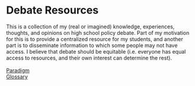 # Debate Resources
This is a collection of my (real or imagined) knowledge, experiences, thoughts, and opinions on high school policy debate. Part of my motivation for this is to provide a centralized resource for my students, and another part is to disseminate information to which some people may not have access. I believe that debate should be equitable (i.e. everyone has equal access to resources, and their own interest can determine the rest). <br />
<br />
[Paradigm](Paradigm.md) <br />
[Glossary](Glossary.md) <br />
